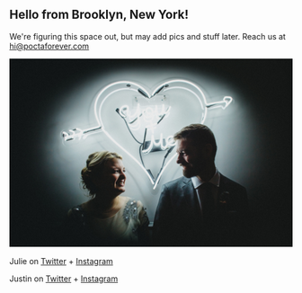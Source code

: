 ## Hello from Brooklyn, New York!

We're figuring this space out, but may add pics and stuff later. Reach us at [hi@poctaforever.com](mailto:hi@poctaforever.com)

<img src="26709229451_6198bc0803_l.jpg">

Julie on [Twitter](https://twitter.com/juliepocta) + [Instagram](https://instagram.com/julieforever)

Justin on [Twitter](https://twitter.com/justinpocta) + [Instagram](https://instagram.com/justinpocta)







